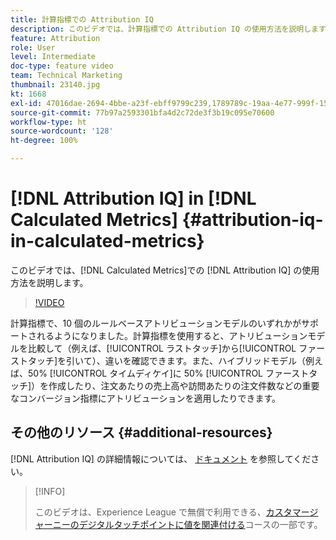 ```yaml
---
title: 計算指標での Attribution IQ
description: このビデオでは、計算指標での Attribution IQ の使用方法を説明します。
feature: Attribution
role: User
level: Intermediate
doc-type: feature video
team: Technical Marketing
thumbnail: 23140.jpg
kt: 1668
exl-id: 47016dae-2694-4bbe-a23f-ebff9799c239,1789789c-19aa-4e77-999f-15fa11b7f858
source-git-commit: 77b97a2593301bfa4d2c72de3f3b19c095e70600
workflow-type: ht
source-wordcount: '128'
ht-degree: 100%

---
```


# [!DNL Attribution IQ] in [!DNL Calculated Metrics] {#attribution-iq-in-calculated-metrics}

このビデオでは、[!DNL Calculated Metrics]での [!DNL Attribution IQ] の使用方法を説明します。

>[!VIDEO](https://video.tv.adobe.com/v/23140/?quality=12)

計算指標で、10 個のルールベースアトリビューションモデルのいずれかがサポートされるようになりました。計算指標を使用すると、アトリビューションモデルを比較して（例えば、[!UICONTROL ラストタッチ]から[!UICONTROL ファーストタッチ]を引いて）、違いを確認できます。また、ハイブリッドモデル（例えば、50% [!UICONTROL タイムディケイ]に 50% [!UICONTROL ファーストタッチ]）を作成したり、注文あたりの売上高や訪問あたりの注文件数などの重要なコンバージョン指標にアトリビューションを適用したりできます。

## その他のリソース {#additional-resources}

[!DNL Attribution IQ] の詳細情報については、 [ドキュメント](https://experienceleague.adobe.com/docs/analytics/analyze/analysis-workspace/attribution/overview.html?lang=ja) を参照してください。

>[!INFO]
>
> このビデオは、Experience League で無償で利用できる、[カスタマージャーニーのデジタルタッチポイントに値を関連付ける](https://experienceleague.adobe.com/?recommended=Analytics-U-1-2020.2&amp;lang=ja)コースの一部です。
